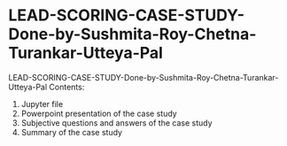 # LEAD-SCORING-CASE-STUDY-Done-by-Sushmita-Roy-Chetna-Turankar-Utteya-Pal
LEAD-SCORING-CASE-STUDY-Done-by-Sushmita-Roy-Chetna-Turankar-Utteya-Pal
Contents:
1. Jupyter file
2. Powerpoint presentation of the case study
3. Subjective questions and answers of the case study
4. Summary of the case study
